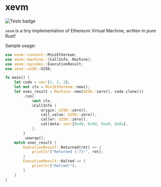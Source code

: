 # xevm

![Tests badge](https://github.com/nobitex/xevm/actions/workflows/xevm.yml/badge.svg)

`xevm` is a tiny implementation of Ethereum Virtual Machine, written in pure Rust!

Sample usage:

```rust
use xevm::context::MiniEthereum;
use xevm::machine::{CallInfo, Machine};
use xevm::opcodes::ExecutionResult;
use xevm::u256::U256;

fn main() {
    let code = vec![1, 2, 3];
    let mut ctx = MiniEthereum::new();
    let exec_result = Machine::new(U256::zero(), code.clone())
        .run(
            &mut ctx,
            &CallInfo {
                origin: U256::zero(),
                call_value: U256::zero(),
                caller: U256::zero(),
                calldata: vec![0xd0, 0x9d, 0xe0, 0x8a],
            },
        )
        .unwrap();
    match exec_result {
        ExecutionResult::Returned(ret) => {
            println!("Returned {:?}!", ret);
        }
        ExecutionResult::Halted => {
            println!("Halted!");
        }
    }
}
```